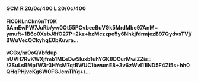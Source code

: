 #### GCM R 20/0c/400 L 20/0c/400
**FlC6KLnCkn6nTf0K**<br/>**5AmEwPW7JuRb/yw0Ot55PCvbeeBuVGk5MrdMbe97AnM=**<br/>**ymuft+1B6o0XsbJ8fO27P+2kz+bzMczzpe5y6NhkjfdrmjezB97QydvsTVj/BWuVecQCkyhqE0bKuvra...**<br/><br/>
**vCGx/nr0oQVbfdup**<br/>**nUVH7RvKWXjfmb1MEeDw5luxb1uhYGK8DCurMwiZZis=**<br/>**/2SuLsBMpfW3r3HYsM7qtBWUC1bwumE8+3v6zWvI11IND5F4ZI5s+hh0QHqPHjvcKg6W0FGJcmTIYg+/...**